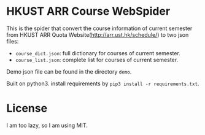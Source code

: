 # HKUST ARR Course WebSpider

This is the spider that convert the course information of current semester from HKUST ARR Quota Website(<http://arr.ust.hk/schedule/>) to two json files: 
- `course_dict.json`: full dictionary for courses of current semester.
- `course_list.json`: complete list for courses of current semester.


Demo json file can be found in the directory `demo`.

Built on python3. install requirements by `pip3 install -r requirements.txt`.

# License

I am too lazy, so I am using MIT.

